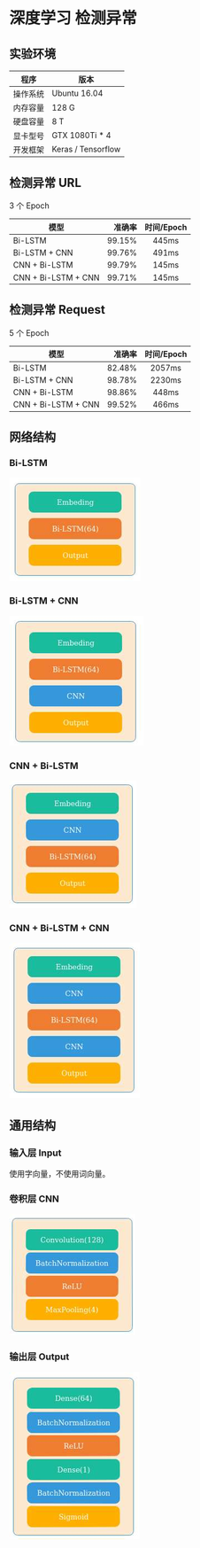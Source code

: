 # 深度学习 检测异常

## 实验环境
| 程序 | 版本 |
| --- | --- |
| 操作系统 | Ubuntu 16.04 |
| 内存容量 | 128 G |
| 硬盘容量 | 8 T |
| 显卡型号 | GTX 1080Ti * 4 |
| 开发框架 | Keras / Tensorflow |

## 检测异常 URL
3 个 Epoch

| 模型        |  准确率  |  时间/Epoch  |
| --------    |  -----:  |  :----:  |
| Bi-LSTM              |  99.15%  |  445ms  |
| Bi-LSTM + CNN        |  99.76%  |  491ms  |
| CNN + Bi-LSTM        |  99.79%  |  145ms  |
| CNN + Bi-LSTM + CNN  |  99.71%  |  145ms  |

## 检测异常 Request
5 个 Epoch

| 模型        |  准确率  |  时间/Epoch  |
| --------    |  -----:  |  :----:  |
| Bi-LSTM              |  82.48%  |  2057ms  |
| Bi-LSTM + CNN        |  98.78%  |  2230ms  |
| CNN + Bi-LSTM        |  98.86%  |  448ms  |
| CNN + Bi-LSTM + CNN  |  99.52%  |  466ms  |

## 网络结构

### Bi-LSTM
![alt text](docs/blstm.jpg "title")

### Bi-LSTM + CNN
![alt text](docs/blstm-cnn.jpg "title")

### CNN + Bi-LSTM
![alt text](docs/cnn-blstm.jpg "title")

### CNN + Bi-LSTM + CNN
![alt text](docs/cnn-blstm-cnn.jpg "title")

## 通用结构

### 输入层 Input
使用字向量，不使用词向量。

### 卷积层 CNN
![alt text](docs/normal-cnn.jpg "title")

### 输出层 Output
![alt text](docs/normal-output.jpg "title")
